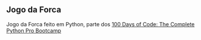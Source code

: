 ## Jogo da Forca

Jogo da Forca feito em Python, parte dos [100 Days of Code: The Complete Python Pro Bootcamp](https://www.udemy.com/course/100-days-of-code/?couponCode=UPGRADE02223)
